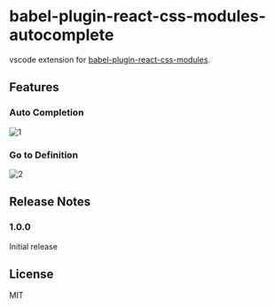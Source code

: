 # babel-plugin-react-css-modules-autocomplete

vscode extension for [babel-plugin-react-css-modules](https://github.com/gajus/babel-plugin-react-css-modules).

## Features

### Auto Completion

![1](https://user-images.githubusercontent.com/443965/43359096-e1817fa0-92d7-11e8-992c-4c197435a6c2.png)

### Go to Definition

![2](https://user-images.githubusercontent.com/443965/43359110-079c3b08-92d8-11e8-8654-6c5cfb77b9e3.png)

## Release Notes

### 1.0.0

Initial release

## License

MIT
